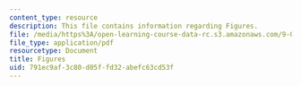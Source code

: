 ```yaml
---
content_type: resource
description: This file contains information regarding Figures.
file: /media/https%3A/open-learning-course-data-rc.s3.amazonaws.com/9-07-statistics-for-brain-and-cognitive-science-fall-2016/791ec9af3c80d05ffd32abefc63cd53f_MIT9_07F16_lec3_Figures.pdf
file_type: application/pdf
resourcetype: Document
title: Figures
uid: 791ec9af-3c80-d05f-fd32-abefc63cd53f
---
```

